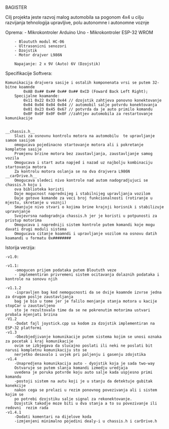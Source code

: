 BAGISTER

Cilj projekta jeste razvoj malog automobila sa pogonom 4x4 u cilju razvijanja tehnologija upravljive, polu autonomne i autonomne voznje 

Oprema: 
        - Mikrokontroler Arduino Uno
        - Mikrokontroler ESP-32 WROM

        - Bloututh modul HC-06
        - Ultrasonicni senozori
        - Dzojstik
        - Motor drajver L986N

        Napajanje: 2 x 9V (Auto) 6V (Dzojstik)

Specifikacije Softvera:

    Komunikacija drajvera sasije i ostalih komponenata vrsi se putem 32-bitne koamnde
            0xAB 0x## 0x## 0x## 0x## 0xCD (Foward Back Left Right);
        Specijalne koamande:
            0x11 0x22 0x33 0x44 // dzojstik zahtjeva ponovno konektovanje
            0x04 0x04 0x04 0x04 // automobil salje potvrdu konektovanja
            0x01 0x23 0x45 0x67 // potvrda da je auto primilo komandu
            0x0F 0x0F 0x0F 0x0F //zahtjev automobila za restartovanje komunikacije 
            

    __chassis.h__
        Sluzi za osnovnu kontrolu motora na automobilu  te upravljanje samom sasijom
        omogucava pojedinacno startovanje motora ali i pokretanje kompletne sasije
        Promjenu brzine motora bez zaustavljanja, zaustavljanje samog vozila
        Omogucava i start auta napjed i nazad uz najbolju kombinaciju startovanja motora
        Za kontrolu motora oslanja se na dva drajvera L986N
    __carDrive.h__
        Omogucava sledeci nivo kontrole nad autom nadogradjujuci se chassis.h koju i 
        ova biblioteka koristi
        Daje mogucnost naprednijeg i stabilnijeg upravljanja vozilom
        Daje gotove komande za veci broj funkcionalnosti (rotiranje u mjestu, skretanje u voznji)
        Smanjuje nivo stvari o kojima brine krajnji korisnik i stabilizuje upravnjanje
        Svojevrsna nadogradnja chassis.h jer je koristi u potpunosti za pristup motorima
        Omogucava i napredniji sistem kontrole putem komandi koje mogu davati drugi moduli sistema 
        Omogucava citanje koamndi i upravljanje vozilom na osnovu datih koamandi u formatu 0x########
        

Istorija verzija:

    -v1.0:

    -v1.1:
        -omogucen prijem podataka putem Bloututh veze
        - implementiran privremeni sistem ocitavanja dolaznih podataka i kontrole na sonovu njih

    -v1.1.2
        -ispravljen bag kod nemogucnosti da se dvije koamnde izvrse jedna za drugom poslje zaustavljanja
        bag je bio u tome jer je falilo menjanje stanja motora u kacije stopCar u zaustavljeno
        sto je rezultovalo time da se ne pokrenutim motorima ustvari probala mjenjati brzina
    -V1.2
        -Dodat fajl joystick.cpp sa kodom za dzojstik implementiran na ESP-32 platformi
    -v1.3
        -Obezbjedjivanje komunikacije putem sistema kojim se unosi oznaka za pocetak i kraj komunikacije
        ovim se izbjegava da slucajno poslati ili neki ne poslati bit narusi kompletnu komunikaciju sto se
        nerjetko desavalo i uvjek pri paljenju i gasenju zdojstika
    -v1.4
        -Unapredjena komunikacija auto - dyojstik koja je sada two-way 
        Ostvaruje se putem slanja komandi izmedju uredjaja 
        uvedena je poruka potvrde koju auto salje kada uspjesno primi komandu
        -postoji sistem na autu koji je u stanju da detektuje gubitak konekcije
        nakon cega se prelazi u rezim ponovnog povezivanja ali i sistem kojim se 
        po potrebi dzojstiku salje signal za rekonektovanje.
        Dzojstik takodje moze biti u dva stanja a to su povezivanje ili redovni  rezim rada
    -v1.4.1
        -Dodati komentari na dijelove koda
        -izmjenjeni minimalno pojedini dealy-i u chassis.h i carDrive.h
